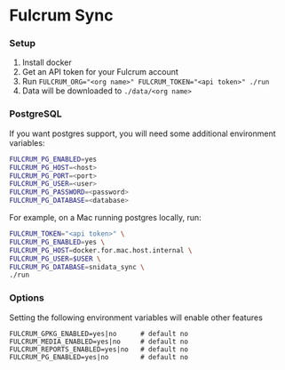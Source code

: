 # Fulcrum Sync

### Setup

1. Install docker
2. Get an API token for your Fulcrum account
3. Run `FULCRUM_ORG="<org name>" FULCRUM_TOKEN="<api token>" ./run`
4. Data will be downloaded to `./data/<org name>`

### PostgreSQL

If you want postgres support, you will need some additional environment variables:

```sh
FULCRUM_PG_ENABLED=yes
FULCRUM_PG_HOST=<host>
FULCRUM_PG_PORT=<port>
FULCRUM_PG_USER=<user>
FULCRUM_PG_PASSWORD=<password>
FULCRUM_PG_DATABASE=<database>
```

For example, on a Mac running postgres locally, run:

```sh
FULCRUM_TOKEN="<api token>" \
FULCRUM_PG_ENABLED=yes \
FULCRUM_PG_HOST=docker.for.mac.host.internal \
FULCRUM_PG_USER=$USER \
FULCRUM_PG_DATABASE=snidata_sync \
./run
```

### Options

Setting the following environment variables will enable other features

```
FULCRUM_GPKG_ENABLED=yes|no      # default no
FULCRUM_MEDIA_ENABLED=yes|no     # default no
FULCRUM_REPORTS_ENABLED=yes|no   # default no
FULCRUM_PG_ENABLED=yes|no        # default no
```
